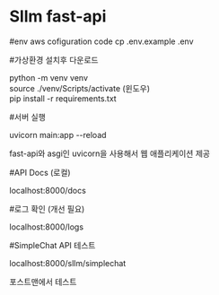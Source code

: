 # Sllm fast-api

#env aws cofiguration code
cp .env.example .env

#가상환경 설치후 다운로드

python -m venv venv <br>
source ./venv/Scripts/activate (윈도우) <br>
pip install -r requirements.txt <br>

#서버 실행

uvicorn main:app --reload

fast-api와 asgi인 uvicorn을 사용해서 웹 애플리케이션 제공

#API Docs (로컬)

localhost:8000/docs

#로그 확인 (개선 필요)

localhost:8000/logs

#SimpleChat API 테스트

localhost:8000/sllm/simplechat

포스트맨에서 테스트
